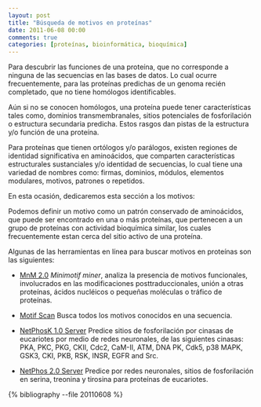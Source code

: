 ```yaml
---
layout: post
title: "Búsqueda de motivos en proteínas"
date: 2011-06-08 00:00
comments: true
categories: [proteínas, bioinformática, bioquímica]
---
```


Para descubrir las funciones de una proteína,  que no corresponde a ninguna de las secuencias en las bases de datos. Lo cual ocurre frecuentemente, para las proteínas predichas de un genoma recién completado, que no tiene homólogos identificables.

Aún si no se conocen homólogos, una proteína puede tener características tales como, dominios transmembranales, sitios potenciales de fosforilación o estructura secundaria predicha. Estos rasgos dan pistas de la estructura y/o función de una proteína.

Para proteínas que tienen ortólogos y/o parálogos, existen regiones de identidad significativa en aminoácidos, que comparten características estructurales sustanciales y/o identidad de secuencias, lo cual tiene una variedad de nombres como: firmas, dominios, módulos, elementos modulares, motivos, patrones o repetidos.

En esta ocasión, dedicaremos esta sección a los motivos:

Podemos definir un motivo como un patrón conservado de aminoácidos, que puede ser encontrado en una o más proteínas, que pertenecen a un grupo de proteínas con actividad bioquímica similar, los cuales frecuentemente estan cerca del sitio activo de una proteína.

Algunas de las herramientas en línea para buscar motivos en proteínas son las siguientes:

- [MnM 2.0](http://mnm.engr.uconn.edu/MNM/SMSSearchServlet) *Minimotif miner*, analiza la presencia de motivos funcionales, involucrados en las modificaciones posttraduccionales, unión a otras proteínas, ácidos nucléicos o pequeñas moléculas o tráfico de proteínas.

- [Motif Scan](http://myhits.isb-sib.ch/cgi-bin/motif_scan) Busca todos los motivos conocidos en una secuencia.

- [NetPhosK 1.0 Server](http://www.cbs.dtu.dk/services/NetPhosK/) Predice sitios de fosforilación por cinasas de eucariotes por medio de redes neuronales, de las siguientes cinasas: PKA, PKC, PKG, CKII, Cdc2, CaM-II, ATM, DNA PK, Cdk5, p38 MAPK, GSK3, CKI, PKB, RSK, INSR, EGFR and Src.

- [NetPhos 2.0 Server](http://www.cbs.dtu.dk/services/NetPhos/) Predice por redes neuronales, sitios de fosforilación en serina, treonina y tirosina para proteínas de eucariotes.

{% bibliography --file 20110608 %}
